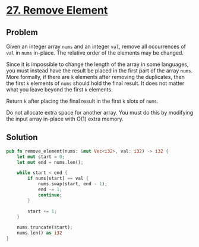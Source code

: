 # [27. Remove Element](https://leetcode.com/problems/remove-element/)

## Problem

Given an integer array `nums` and an integer `val`, remove all occurrences
of `val` in `nums` in-place. The relative order of the elements may be changed.

Since it is impossible to change the length of the array in some languages, you
must instead have the result be placed in the first part of the array `nums`.
More formally, if there are `k` elements after removing the duplicates, then the
first `k` elements of `nums` should hold the final result. It does not matter
what you leave beyond the first `k` elements.

Return `k` after placing the final result in the first `k` slots of `nums`.

Do not allocate extra space for another array. You must do this by modifying the
input array in-place with O(1) extra memory.

## Solution

```rust
pub fn remove_element(nums: &mut Vec<i32>, val: i32) -> i32 {
    let mut start = 0;
    let mut end = nums.len();

    while start < end {
        if nums[start] == val {
            nums.swap(start, end - 1);
            end -= 1;
            continue;
        }

        start += 1;
    }

    nums.truncate(start);
    nums.len() as i32
}
```